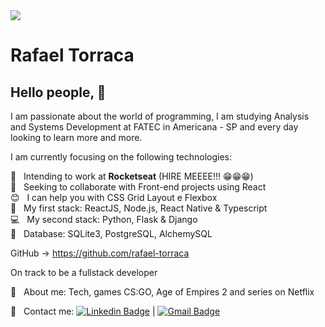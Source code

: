 <img width="auto" src="https://github.com/tgmarinho/tgmarinho/blob/master/banner.png">


# Rafael Torraca

## Hello people, 👋

I am passionate about the world of programming, I am studying Analysis and Systems Development at FATEC in Americana - SP and every day looking to learn more and more.

I am currently focusing on the following technologies:  


 :rocket:  &nbsp; Intending to work at **Rocketseat** (HIRE MEEEE!!! :grin::grin::grin:) 
 <br/> :purple_heart: &nbsp; Seeking to collaborate with Front-end projects using React
 <br/> :blush: &nbsp; I can help you with CSS Grid Layout e Flexbox
 <br/> :iphone: &nbsp; My first stack: ReactJS, Node.js, React Native & Typescript
 <br/> :computer: &nbsp; My second stack: Python, Flask & Django
 <br/> :page_facing_up: &nbsp; Database: SQLite3, PostgreSQL, AlchemySQL


GitHub -> https://github.com/rafael-torraca


On track to be a fullstack developer


 💬  &nbsp; About me: Tech, games CS:GO, Age of Empires 2 and series on Netflix

:email: &nbsp; 
Contact me: [![Linkedin Badge](https://img.shields.io/badge/-RafaelTorraca-blue?style=flat-square&logo=Linkedin&logoColor=white&link=https://www.linkedin.com/in/rafael-torraca/)](https://www.linkedin.com/in/rafael-torraca/) 
| 
[![Gmail Badge](https://img.shields.io/badge/-rafael.torraca19@gmail.com-c14438?style=flat-square&logo=Gmail&logoColor=white&link=mailto:rafael.torraca19@gmail.com)](mailto:rafael.torraca19@gmail.com)
